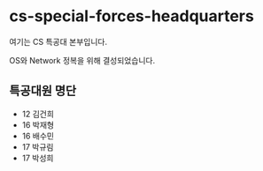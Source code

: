 # cs-special-forces-headquarters

여기는 CS 특공대 본부입니다.

OS와 Network 정복을 위해 결성되었습니다.

## 특공대원 명단
- 12 김건희
- 16 박재형
- 16 배수민
- 17 박규림
- 17 박성희

